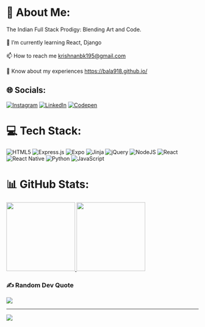 # 💫 About Me:
The Indian Full Stack Prodigy: Blending Art and Code.<br><br>🌱 I’m currently learning React, Django<br><br>📫 How to reach me krishnanbk195@gmail.com<br><br>📄 Know about my experiences https://bala918.github.io/


## 🌐 Socials:
[![Instagram](https://img.shields.io/badge/Instagram-%23E4405F.svg?logo=Instagram&logoColor=white)](https://instagram.com/krish._.k_) [![LinkedIn](https://img.shields.io/badge/LinkedIn-%230077B5.svg?logo=linkedin&logoColor=white)](https://linkedin.com/in/bala-krishnan-k) [![Codepen](https://img.shields.io/badge/Codepen-000000?style=for-the-badge&logo=codepen&logoColor=white)](https://codepen.io/bala18) 

# 💻 Tech Stack:
![HTML5](https://img.shields.io/badge/html5-%23E34F26.svg?style=for-the-badge&logo=html5&logoColor=white) ![Express.js](https://img.shields.io/badge/express.js-%23404d59.svg?style=for-the-badge&logo=express&logoColor=%2361DAFB) ![Expo](https://img.shields.io/badge/expo-1C1E24?style=for-the-badge&logo=expo&logoColor=#D04A37) ![Jinja](https://img.shields.io/badge/jinja-white.svg?style=for-the-badge&logo=jinja&logoColor=black) ![jQuery](https://img.shields.io/badge/jquery-%230769AD.svg?style=for-the-badge&logo=jquery&logoColor=white) ![NodeJS](https://img.shields.io/badge/node.js-6DA55F?style=for-the-badge&logo=node.js&logoColor=white) ![React](https://img.shields.io/badge/react-%2320232a.svg?style=for-the-badge&logo=react&logoColor=%2361DAFB) ![React Native](https://img.shields.io/badge/react_native-%2320232a.svg?style=for-the-badge&logo=react&logoColor=%2361DAFB) ![Python](https://img.shields.io/badge/python-3670A0?style=for-the-badge&logo=python&logoColor=ffdd54) ![JavaScript](https://img.shields.io/badge/javascript-%23323330.svg?style=for-the-badge&logo=javascript&logoColor=%23F7DF1E)
# 📊 GitHub Stats:

<a href="https://github.com/bala918">
    <img height="180em" src="https://camo.githubusercontent.com/d06e2806deca95562683ca7894d15c806033c4c8f1f40bb5d25d9b5fcae5bda8/68747470733a2f2f6769746875622d726561646d652d73746174732d65696768742d74686574612e76657263656c2e6170702f6170693f757365726e616d653d766973687761726176693332312673686f775f69636f6e733d74727565267468656d653d636861727472657573652d6461726b26696e636c7564655f616c6c5f636f6d6d6974733d7472756526636f756e745f707269766174653d74727565" data-canonical-src="https://github-readme-stats-eight-theta.vercel.app/api?username=vishwaravi321&amp;show_icons=true&amp;theme=chartreuse-dark&amp;include_all_commits=true&amp;count_private=true" style="max-width: 100%;">
   <img height="180em" src="https://camo.githubusercontent.com/0c74aeab976a935afddd5ffe87754fe2ca8d2fd1be6fa54c5bbcdb9326164f6f/68747470733a2f2f6769746875622d726561646d652d73747265616b2d73746174732e6865726f6b756170702e636f6d3f757365723d76697368776172617669333231267468656d653d636861727472657573652d6461726b" data-canonical-src="https://github-readme-streak-stats.herokuapp.com?user=vishwaravi321&amp;theme=chartreuse-dark" style="max-width: 100%;">
  </a>

### ✍️ Random Dev Quote
![](https://quotes-github-readme.vercel.app/api?type=horizontal&theme=radical)

---
[![](https://visitcount.itsvg.in/api?id=bala918&icon=0&color=1)](https://visitcount.itsvg.in)

<!-- Proudly created with GPRM ( https://gprm.itsvg.in ) -->
